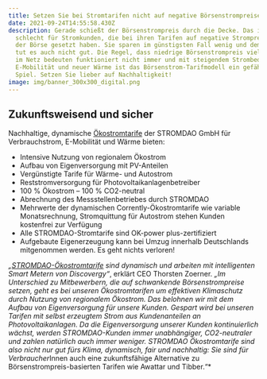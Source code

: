 ```yaml
---
title: Setzen Sie bei Stromtarifen nicht auf negative Börsenstrompreise!
date: 2021-09-24T14:55:58.430Z
description: Gerade schießt der Börsenstrompreis durch die Decke. Das ist
  schlecht für Stromkunden, die bei ihren Tarifen auf negative Strompreise an
  der Börse gesetzt haben. Sie sparen im günstigsten Fall wenig und dem Klima
  tut es auch nicht gut. Die Regel, dass niedrige Börsenstrompreis viel Ökostrom
  im Netz bedeuten funktioniert nicht immer und mit steigendem Strombedarf durch
  E-Mobilität und neuer Wärme ist das Börsenstrom-Tarifmodell ein gefährliches
  Spiel. Setzen Sie lieber auf Nachhaltigkeit!
image: img/banner_300x300_digital.png
---
```

## **Zukunftsweisend und sicher**

Nachhaltige, dynamische [Ökostromtarife](https://corrently.de/l/neukunde.html?pk-campaign=blogawattar) der STROMDAO GmbH für Verbrauchstrom, E-Mobilität und Wärme bieten:

* Intensive Nutzung von regionalem Ökostrom
* Aufbau von Eigenversorgung mit PV-Anteilen
* Vergünstigte Tarife für Wärme- und Autostrom
* Reststromversorgung für Photovoltaikanlagenbetreiber
* 100 % Ökostrom – 100 % CO2-neutral
* Abrechnung des Messstellenbetriebes durch STROMDAO
* Mehrwerte der dynamischen Corrently-Ökostromtarife wie variable Monatsrechnung, Stromquittung für Autostrom stehen Kunden kostenfrei zur Verfügung
* Alle STROMDAO-Stromtarife sind OK-power plus-zertifiziert
* Aufgebaute Eigenerzeugung kann bei Umzug innerhalb Deutschlands mitgenommen werden. Es geht nichts verloren!



*„[STROMDAO-Ökostromtarife](https://corrently.de/l/neukunde.html?pk-campaign=blogawattar) sind dynamisch und arbeiten mit intelligenten Smart Metern von Discovergy“*, erklärt CEO Thorsten Zoerner. *„Im Unterschied zu Mitbewerbern, die auf schwankende Börsenstrompreise setzen, geht es bei unseren Ökostromtarifen um effektiven Klimaschutz durch Nutzung von regionalem Ökostrom. Das belohnen wir mit dem Aufbau von Eigenversorgung für unsere Kunden. Gespart wird bei unseren Tarifen mit selbst erzeugtem Strom aus Kundenanteilen an Photovoltaikanlagen. Da die Eigenversorgung unserer Kunden kontinuierlich wächst, werden STROMDAO-Kunden immer unabhängiger, CO2-neutraler und zahlen natürlich auch immer weniger. STROMDAO Ökostromtarife sind also nicht nur gut fürs Klima, dynamisch, fair und nachhaltig: Sie sind für Verbraucher*Innen auch eine zukunftsfähige Alternative zu Börsenstrompreis-basierten Tarifen wie Awattar und Tibber.“*